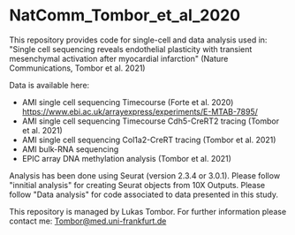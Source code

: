 # NatComm_Tombor_et_al_2020
This repository provides code for single-cell and data analysis used in: "Single cell sequencing reveals endothelial plasticity with transient mesenchymal activation after myocardial infarction" (Nature Communications, Tombor et al. 2021)

Data is available here:
* AMI single cell sequencing Timecourse (Forte et al. 2020) https://www.ebi.ac.uk/arrayexpress/experiments/E-MTAB-7895/
* AMI single cell sequencing Timecourse Cdh5-CreRT2 tracing (Tombor et al. 2021)
* AMI single cell sequencing Col1a2-CreRT tracing (Tombor et al. 2021)
* AMI bulk-RNA sequencing 
* EPIC array DNA methylation analysis (Tombor et al. 2021)

Analysis has been done using Seurat (version 2.3.4 or 3.0.1). Please follow "innitial analysis" for creating Seurat objects from 10X Outputs. Please follow "Data analysis" for code associated to data presented in this study.

This repository is managed by Lukas Tombor. For further information please contact me: Tombor@med.uni-frankfurt.de

